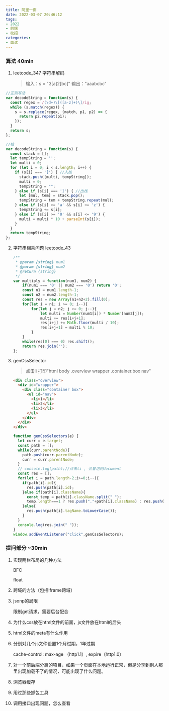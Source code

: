 ```yaml
---
title: 阿里一面
date: 2022-03-07 20:46:12
tags: 
- 2022
- 前端
- 校招
categories: 
- 面试
---
```


### 算法 40min

1. leetcode_347 字符串解码

   > 输入：s = "3[a]2[bc]"
   > 输出："aaabcbc"

```js
//正则写法
var decodeString = function(s) {
  const regex = /(\d+)\[([a-z]+)\]/ig;
  while (s.match(regex)) {
    s = s.replace(regex, (match, p1, p2) => {
      return p2.repeat(p1);
    });
  }
  return s;
};
```

```js
//栈
var decodeString = function(s) {
  const stack = [];
  let tempString = '';
  let multi = 0;
  for (let i = 0; i < s.length; i++) {
    if (s[i] === '[') { //入栈
      stack.push([multi, tempString]);
      multi = 0;
      tempString = "";
    } else if (s[i] === ']') { //出栈
      let [mul, tem] = stack.pop();
      tempString = tem + tempString.repeat(mul);
    } else if (s[i] >= 'a' && s[i] <= 'z') {
      tempString += s[i];
    } else if (s[i] >= '0' && s[i] <= '9') {
      multi = multi * 10 + parseInt(s[i]);
    }
  }
  return tempString;
};
```

2. 字符串相乘问题 leetcode_43

   ```js
   /**
    * @param {string} num1
    * @param {string} num2
    * @return {string}
    */
   var multiply = function(num1, num2) {
       if(num1 === '0' || num2 === '0') return '0';
       const n1 = num1.length-1;
       const n2 = num2.length-1;
       const res = new Array(n1+n2+2).fill(0);
       for(let i = n1; i >= 0; i--){
           for(let j = n2; j >= 0; j--){
               let multi = Number(num1[i]) * Number(num2[j]);
               multi += res[i+j+1];
               res[i+j] += Math.floor(multi / 10);
               res[i+j+1] = multi % 10;
           }
       }
       while(res[0] === 0) res.shift();
       return res.join('');
   };
   ```

3. genCssSelector

   > 点击li 打印"html body .overview wrapper .container.box nav"

   ```html
   <div class="overview">
     <div id="wrapper">
       <div class="container box">
         <ul id="nav">
           <li>1</li>
           <li>2</li>
           <li>3</li>
         </ul>
       </div>
     </div>
   </div>
   ```

   ```js
   function genCssSelectors(e) {
     let curr = e.target;
     const path = [];
     while(curr.parentNode){
       path.push(curr.parentNode);
       curr = curr.parentNode;
     }
     // console.log(path);//点击li , 会冒泡到document
     const res = [];
     for(let i = path.length-2;i>=0;i--){
       if(path[i].id){
         res.push(path[i].id);
       }else if(path[i].className){
         const temp = path[i].className.split(" ");
         temp.length===1 ? res.push("."+path[i].className) : res.push("."+temp.join("."));
       }else{
         res.push(path[i].tagName.toLowerCase());
       }
     }
     console.log(res.join(" "));
   }
   window.addEventListener("click",genCssSelectors);
   ```

   
### 提问部分 ~30min
1. 实现两栏布局的几种方法

   BFC

   float

2. 跨域的方法（包括iframe跨域）

3. jsonp的局限

   限制get请求，需要后台配合

4. 为什么css放在html文件的前面，js文件放在html的后头

5. html文件的meta有什么作用

6. 分别对几个js文件设置1个月过期，1年过期

   cache-control: max-age （http1.1）, expire（http1.0）

7. 对一个前后端分离的项目，如果一个页面在本地运行正常，但是分享到别人那里出现加载不了的情况，可能出现了什么问题。

8. 浏览器缓存

9. 用过那些抓包工具

10. 调用接口出现问题，怎么查看
